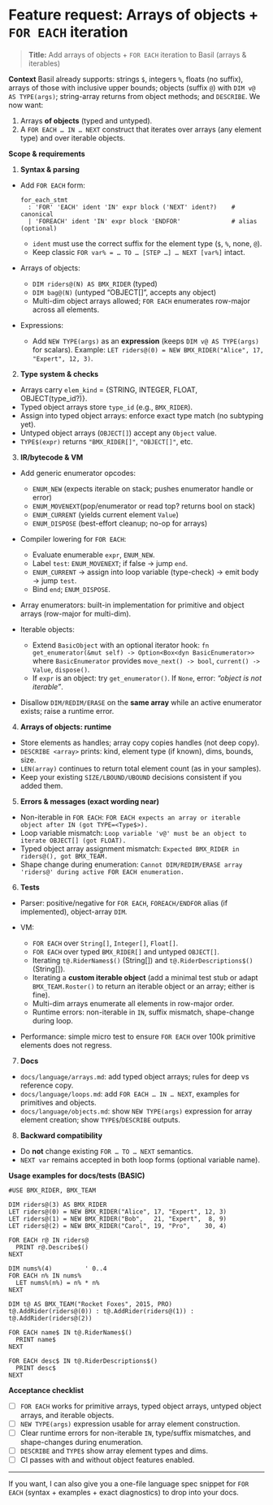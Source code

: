 # Feature request: Arrays of objects + `FOR EACH` iteration

> **Title:** Add arrays of objects + `FOR EACH` iteration to Basil (arrays & iterables)

**Context**
Basil already supports: strings `$`, integers `%`, floats (no suffix), arrays of those with inclusive upper bounds; objects (suffix `@`) with `DIM v@ AS TYPE(args)`; string-array returns from object methods; and `DESCRIBE`. We now want:

1. Arrays **of objects** (typed and untyped).
2. A `FOR EACH … IN … NEXT` construct that iterates over arrays (any element type) and over iterable objects.

**Scope & requirements**

1. **Syntax & parsing**

  * Add `FOR EACH` form:

    ```
    for_each_stmt
      : 'FOR' 'EACH' ident 'IN' expr block ('NEXT' ident?)    # canonical
      | 'FOREACH' ident 'IN' expr block 'ENDFOR'              # alias (optional)
    ```

    * `ident` must use the correct suffix for the element type (`$`, `%`, none, `@`).
    * Keep classic `FOR var% = … TO … [STEP …] … NEXT [var%]` intact.
  * Arrays of objects:

    * `DIM riders@(N) AS BMX_RIDER`  (typed)
    * `DIM bag@(N)`                  (untyped “OBJECT[]”, accepts any object)
    * Multi-dim object arrays allowed; `FOR EACH` enumerates row-major across all elements.
  * Expressions:

    * Add `NEW TYPE(args)` as an **expression** (keeps `DIM v@ AS TYPE(args)` for scalars).
      Example: `LET riders@(0) = NEW BMX_RIDER("Alice", 17, "Expert", 12, 3)`.

2. **Type system & checks**

  * Arrays carry `elem_kind` = {STRING, INTEGER, FLOAT, OBJECT(type_id?)}.
  * Typed object arrays store `type_id` (e.g., `BMX_RIDER`).
  * Assign into typed object arrays: enforce exact type match (no subtyping yet).
  * Untyped object arrays (`OBJECT[]`) accept any `Object` value.
  * `TYPE$(expr)` returns `"BMX_RIDER[]"`, `"OBJECT[]"`, etc.

3. **IR/bytecode & VM**

  * Add generic enumerator opcodes:

    * `ENUM_NEW`     (expects iterable on stack; pushes enumerator handle or error)
    * `ENUM_MOVENEXT`(pop/enumerator or read top? returns bool on stack)
    * `ENUM_CURRENT` (yields current element `Value`)
    * `ENUM_DISPOSE` (best-effort cleanup; no-op for arrays)
  * Compiler lowering for `FOR EACH`:

    * Evaluate enumerable `expr`, `ENUM_NEW`.
    * Label `test`: `ENUM_MOVENEXT`; if false → jump `end`.
    * `ENUM_CURRENT` → assign into loop variable (type-check) → emit body → jump `test`.
    * Bind `end`; `ENUM_DISPOSE`.
  * Array enumerators: built-in implementation for primitive and object arrays (row-major for multi-dim).
  * Iterable objects:

    * Extend `BasicObject` with an optional iterator hook:
      `fn get_enumerator(&mut self) -> Option<Box<dyn BasicEnumerator>>`
      where `BasicEnumerator` provides `move_next() -> bool`, `current() -> Value`, `dispose()`.
    * If `expr` is an object: try `get_enumerator()`. If `None`, error: *“object is not iterable”*.
  * Disallow `DIM/REDIM/ERASE` on the **same array** while an active enumerator exists; raise a runtime error.

4. **Arrays of objects: runtime**

  * Store elements as handles; array copy copies handles (not deep copy).
  * `DESCRIBE <array>` prints: kind, element type (if known), dims, bounds, size.
  * `LEN(array)` continues to return total element count (as in your samples).
  * Keep your existing `SIZE/LBOUND/UBOUND` decisions consistent if you added them.

5. **Errors & messages (exact wording near)**

  * Non-iterable in `FOR EACH`:
    `FOR EACH expects an array or iterable object after IN (got TYPE=<Type$>).`
  * Loop variable mismatch:
    `Loop variable 'v@' must be an object to iterate OBJECT[] (got FLOAT).`
  * Typed object array assignment mismatch:
    `Expected BMX_RIDER in riders@(), got BMX_TEAM.`
  * Shape change during enumeration:
    `Cannot DIM/REDIM/ERASE array 'riders@' during active FOR EACH enumeration.`

6. **Tests**

  * Parser: positive/negative for `FOR EACH`, `FOREACH/ENDFOR` alias (if implemented), object-array `DIM`.
  * VM:

    * `FOR EACH` over `String[]`, `Integer[]`, `Float[]`.
    * `FOR EACH` over typed `BMX_RIDER[]` and untyped `OBJECT[]`.
    * Iterating `t@.RiderNames$()` (String[]) and `t@.RiderDescriptions$()` (String[]).
    * Iterating a **custom iterable object** (add a minimal test stub or adapt `BMX_TEAM.Roster()` to return an iterable object or an array; either is fine).
    * Multi-dim arrays enumerate all elements in row-major order.
    * Runtime errors: non-iterable in `IN`, suffix mismatch, shape-change during loop.
  * Performance: simple micro test to ensure `FOR EACH` over 100k primitive elements does not regress.

7. **Docs**

  * `docs/language/arrays.md`: add typed object arrays; rules for deep vs reference copy.
  * `docs/language/loops.md`: add `FOR EACH … IN … NEXT`, examples for primitives and objects.
  * `docs/language/objects.md`: show `NEW TYPE(args)` expression for array element creation; show `TYPE$`/`DESCRIBE` outputs.

8. **Backward compatibility**

  * Do **not** change existing `FOR … TO … NEXT` semantics.
  * `NEXT var` remains accepted in both loop forms (optional variable name).

**Usage examples for docs/tests (BASIC)**

```
#USE BMX_RIDER, BMX_TEAM

DIM riders@(3) AS BMX_RIDER
LET riders@(0) = NEW BMX_RIDER("Alice", 17, "Expert", 12, 3)
LET riders@(1) = NEW BMX_RIDER("Bob",   21, "Expert",  8, 9)
LET riders@(2) = NEW BMX_RIDER("Carol", 19, "Pro",    30, 4)

FOR EACH r@ IN riders@
  PRINT r@.Describe$()
NEXT

DIM nums%(4)         ' 0..4
FOR EACH n% IN nums%
  LET nums%(n%) = n% * n%
NEXT

DIM t@ AS BMX_TEAM("Rocket Foxes", 2015, PRO)
t@.AddRider(riders@(0)) : t@.AddRider(riders@(1)) : t@.AddRider(riders@(2))

FOR EACH name$ IN t@.RiderNames$()
  PRINT name$
NEXT

FOR EACH desc$ IN t@.RiderDescriptions$()
  PRINT desc$
NEXT
```

**Acceptance checklist**

* [ ] `FOR EACH` works for primitive arrays, typed object arrays, untyped object arrays, and iterable objects.
* [ ] `NEW TYPE(args)` expression usable for array element construction.
* [ ] Clear runtime errors for non-iterable `IN`, type/suffix mismatches, and shape-changes during enumeration.
* [ ] `DESCRIBE` and `TYPE$` show array element types and dims.
* [ ] CI passes with and without object features enabled.

---

If you want, I can also give you a one-file language spec snippet for `FOR EACH` (syntax + examples + exact diagnostics) to drop into your docs.
